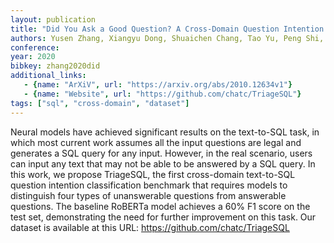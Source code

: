 ```yaml
---
layout: publication
title: "Did You Ask a Good Question? A Cross-Domain Question Intention Classification Benchmark for Text-to-SQL"
authors: Yusen Zhang, Xiangyu Dong, Shuaichen Chang, Tao Yu, Peng Shi, Rui Zhang
conference:
year: 2020
bibkey: zhang2020did
additional_links:
   - {name: "ArXiV", url: "https://arxiv.org/abs/2010.12634v1"}
   - {name: "Website", url: "https://github.com/chatc/TriageSQL"}
tags: ["sql", "cross-domain", "dataset"]
---
```

Neural models have achieved significant results on the text-to-SQL task, in which most current work assumes all the input questions are legal and generates a SQL query for any input. However, in the real scenario, users can input any text that may not be able to be answered by a SQL query. In this work, we propose TriageSQL, the first cross-domain text-to-SQL question intention classification benchmark that requires models to distinguish four types of unanswerable questions from answerable questions. The baseline RoBERTa model achieves a 60% F1 score on the test set, demonstrating the need for further improvement on this task. Our dataset is available at this URL: https://github.com/chatc/TriageSQL
